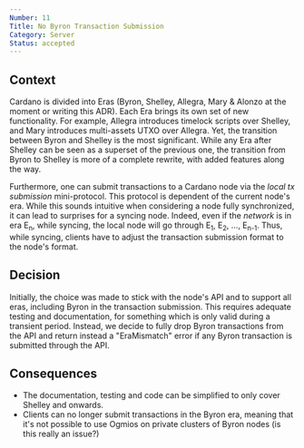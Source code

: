 ```yaml
---
Number: 11
Title: No Byron Transaction Submission 
Category: Server
Status: accepted 
---
```


<!-- ADR template adapted from Michael Nygard's -->

## Context

<!-- What is the issue that we're seeing that is motivating this decision or change? -->

Cardano is divided into Eras (Byron, Shelley, Allegra, Mary & Alonzo at the moment or writing this ADR). Each Era brings its own set of new functionality. For example, Allegra introduces timelock scripts over Shelley, and Mary introduces multi-assets UTXO over Allegra. Yet, the transition between Byron and Shelley is the most significant. While any Era after Shelley can be seen as a superset of the previous one, the transition from Byron to Shelley is more of a complete rewrite, with added features along the way. 

Furthermore, one can submit transactions to a Cardano node via the _local tx submission_ mini-protocol. This protocol is dependent of the current node's era. While this sounds intuitive when considering a node fully synchronized, it can lead to surprises for a syncing node. Indeed, even if the _network_ is in era E<sub>n</sub>, while syncing, the local node will go through E<sub>1</sub>, E<sub>2</sub>, ..., E<sub>n-1</sub>. Thus, while syncing, clients have to adjust the transaction submission format to the node's format. 

## Decision

<!-- What is the change that we're proposing and/or doing? -->

Initially, the choice was made to stick with the node's API and to support all eras, including Byron in the transaction submission. This requires adequate testing and documentation, for something which is only valid during a transient period. Instead, we decide to fully drop Byron transactions from the API and return instead a "EraMismatch" error if any Byron transaction is submitted through the API.

## Consequences

<!-- What becomes easier or more difficult to do because of this change? -->

- The documentation, testing and code can be simplified to only cover Shelley and onwards.
- Clients can no longer submit transactions in the Byron era, meaning that it's not possible to use Ogmios on private clusters of Byron nodes (is this really an issue?)
